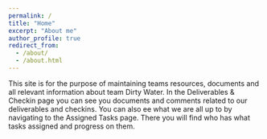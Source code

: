 ```yaml
---
permalink: /
title: "Home"
excerpt: "About me"
author_profile: true
redirect_from: 
  - /about/
  - /about.html
---
```


This site is for the purpose of maintaining teams resources, documents and all relevant information about team Dirty Water. In the Deliverables & Checkin page you can see you documents and comments related to our deliverables and checkins. You can also ee what we are all up to by navigating to the Assigned Tasks page. There you will find who has what tasks assigned and progress on them.

